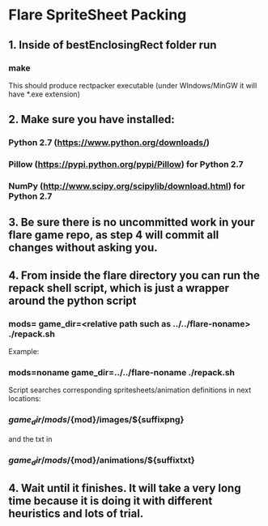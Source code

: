 # Flare SpriteSheet Packing

## 1. Inside of bestEnclosingRect folder run

### make

This should produce rectpacker executable (under WIndows/MinGW it will have *.exe extension)

## 2. Make sure you have installed:

### Python 2.7 (https://www.python.org/downloads/)
### Pillow (https://pypi.python.org/pypi/Pillow) for Python 2.7
### NumPy (http://www.scipy.org/scipylib/download.html) for Python 2.7

## 3. Be sure there is no uncommitted work in your flare game repo, as step 4 will commit all changes without asking you.

## 4. From inside the flare directory you can run the repack shell script, which is just a wrapper around the python script

### mods=<the mod you want> game_dir=<relative path such as ../../flare-noname> ./repack.sh

Example:

### mods=noname game_dir=../../flare-noname ./repack.sh

Script searches corresponding spritesheets/animation definitions in next locations:

### ${game_dir}/mods/${mod}/images/${suffixpng}

and the txt in

### ${game_dir}/mods/${mod}/animations/${suffixtxt}

## 4. Wait until it finishes. It will take a very long time because it is doing it with different heuristics and lots of trial.
